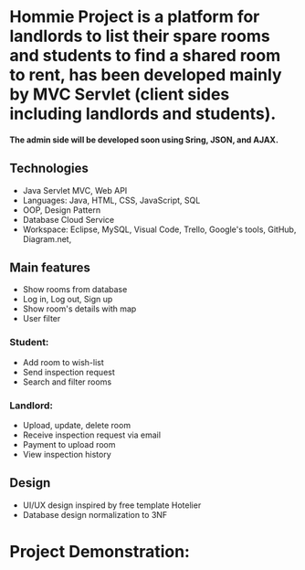 # Hommie Project is a platform for landlords to list their spare rooms and students to find a shared room to rent, has been developed mainly by MVC Servlet (client sides including landlords and students). 

<h4>The admin side will be developed soon using Sring, JSON, and AJAX.</h4>

## Technologies
- Java Servlet MVC, Web API
- Languages: Java, HTML, CSS, JavaScript, SQL
- OOP, Design Pattern
- Database Cloud Service 
- Workspace: Eclipse, MySQL, Visual Code, Trello, Google's tools, GitHub, Diagram.net, 


## Main features
- Show rooms from database
- Log in, Log out, Sign up
- Show room's details with map
- User filter

### Student:
- Add room to wish-list
- Send inspection request
- Search and filter rooms

### Landlord:
- Upload, update, delete room
- Receive inspection request via email
- Payment to upload room 
- View inspection history


## Design
- UI/UX design inspired by free template Hotelier 
- Database design normalization to 3NF

# Project Demonstration: 
